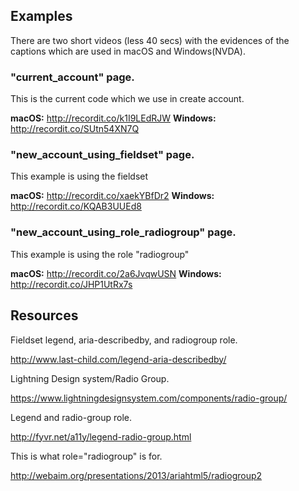 
## Examples

There are two short videos (less 40 secs) with the evidences of the captions
which are used in macOS and Windows(NVDA).

### **"current_account"** page.
This is the current code which we use in create account.

**macOS:** http://recordit.co/k1I9LEdRJW
**Windows:** http://recordit.co/SUtn54XN7Q

### **"new_account_using_fieldset"** page.
This example is using the fieldset

**macOS:** http://recordit.co/xaekYBfDr2
**Windows:** http://recordit.co/KQAB3UUEd8

### **"new_account_using_role_radiogroup"** page.

This example is using the role "radiogroup"

**macOS:** http://recordit.co/2a6JvqwUSN
**Windows:** http://recordit.co/JHP1UtRx7s

## Resources

Fieldset legend, aria-describedby, and radiogroup role.

http://www.last-child.com/legend-aria-describedby/

Lightning Design system/Radio Group.

https://www.lightningdesignsystem.com/components/radio-group/

Legend and radio-group role.

http://fyvr.net/a11y/legend-radio-group.html

This is what role="radiogroup" is for.

http://webaim.org/presentations/2013/ariahtml5/radiogroup2

